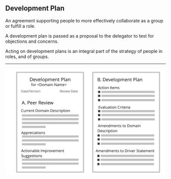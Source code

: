 ## Development Plan

An agreement supporting people to more effectively collaborate as a group or fulfill a role.

A development plan is passed as a proposal to the delegator to test for objections and concerns.

Acting on development plans is an integral part of the strategy of people in roles, and of groups.

---

![inline,fit](img/templates/development-plan-template.png)

